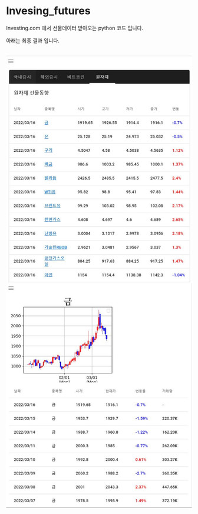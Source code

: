 # Invesing_futures
Investing.com 에서 선물데이터 받아오는 python 코드 입니다.<br>

아래는 최종 결과 입니다.

<br>
<img src="https://github.com/hellomungi/Invesing_futures/blob/main/img/investing_futures.JPG?raw=true" />
<br>
<img src="https://github.com/hellomungi/Invesing_futures/blob/main/img/investing_futures2.JPG?raw=true" />
